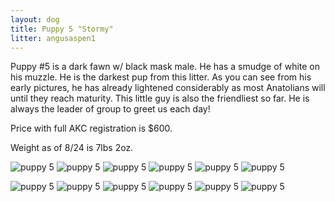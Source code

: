 ```yaml
---
layout: dog
title: Puppy 5 "Stormy"
litter: angusaspen1
---
```


Puppy #5 is a dark fawn w/ black mask male. He has a smudge of white on his muzzle. He is the darkest pup from this litter. As you can see from his early pictures, he has already lightened considerably as most Anatolians will until they reach maturity. This little guy is also the friendliest so far. He is always the leader of group to greet us each day!

Price with full AKC registration is $600.

Weight as of 8/24 is 7lbs 2oz.

![puppy 5](http://farm6.staticflickr.com/5585/15140229841_f9e77c7388_z_d.jpg)
![puppy 5](http://farm6.staticflickr.com/5564/15140233381_198877f06f_z_d.jpg)
![puppy 5](http://farm4.staticflickr.com/3852/15143209645_e3123595e4_z_d.jpg)
![puppy 5](http://farm4.staticflickr.com/3845/15142836592_9a0f5194ac_z_d.jpg)
![puppy 5](http://farm6.staticflickr.com/5551/15142843202_9643ec642d_z_d.jpg)
![puppy 5](http://farm4.staticflickr.com/3910/15140244391_a2bfd6f0ea_z_d.jpg)

![puppy 5](http://farm4.staticflickr.com/3835/14984969082_5ed27324b6_z_d.jpg)
![puppy 5](http://farm6.staticflickr.com/5588/14984980362_b3959853ee_z_d.jpg)
![puppy 5](http://farm6.staticflickr.com/5583/14798686220_8e9fed7ea0_z_d.jpg)
![puppy 5](http://farm4.staticflickr.com/3910/14798652840_01976d6f42_z_d.jpg)
![puppy 5](http://farm6.staticflickr.com/5573/14962310776_0ed003d3db_z_d.jpg)
![puppy 5](http://farm4.staticflickr.com/3842/14720352059_e8960250ff_z_d.jpg)
